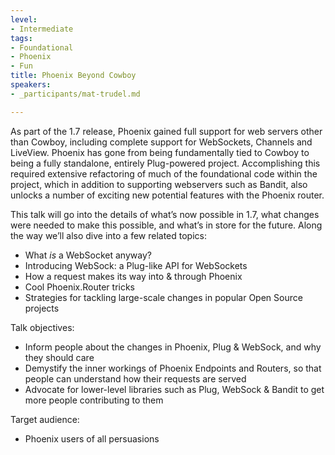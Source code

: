 ```yaml
---
level:
- Intermediate
tags:
- Foundational
- Phoenix
- Fun
title: Phoenix Beyond Cowboy
speakers:
- _participants/mat-trudel.md

---
```

As part of the 1.7 release, Phoenix gained full support for web servers other than Cowboy, including complete support for WebSockets, Channels and LiveView. Phoenix has gone from being fundamentally tied to Cowboy to being a fully standalone, entirely Plug-powered project. Accomplishing this required extensive refactoring of much of the foundational code within the project, which in addition to supporting webservers such as Bandit, also unlocks a number of exciting new potential features with the Phoenix router.

This talk will go into the details of what’s now possible in 1.7, what changes were needed to make this possible, and what’s in store for the future. Along the way we’ll also dive into a few related topics:

* What _is_ a WebSocket anyway?
* Introducing WebSock: a Plug-like API for WebSockets
* How a request makes its way into & through Phoenix
* Cool Phoenix.Router tricks
* Strategies for tackling large-scale changes in popular Open Source projects

Talk objectives:

* Inform people about the changes in Phoenix, Plug & WebSock, and why they should care
* Demystify the inner workings of Phoenix Endpoints and Routers, so that people can understand how their requests are served
* Advocate for lower-level libraries such as Plug, WebSock & Bandit to get more people contributing to them

Target audience:

* Phoenix users of all persuasions